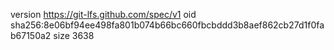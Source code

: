version https://git-lfs.github.com/spec/v1
oid sha256:8e06bf94ee498fa801b074b66bc660fbcbddd3b8aef862cb27d1f0fab67150a2
size 3638
